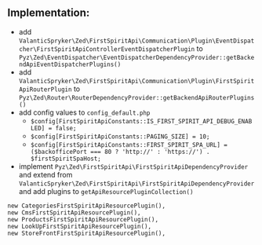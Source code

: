 ## Implementation:
- add `ValanticSpryker\Zed\FirstSpiritApi\Communication\Plugin\EventDispatcher\FirstSpiritApiControllerEventDispatcherPlugin` to `Pyz\Zed\EventDispatcher\EventDispatcherDependencyProvider::getBackendApiEventDispatcherPlugins()`
- add `ValanticSpryker\Zed\FirstSpiritApi\Communication\Plugin\FirstSpiritApiRouterPlugin` to `Pyz\Zed\Router\RouterDependencyProvider::getBackendApiRouterPlugins()`
- add config values to `config_default.php`
  - `$config[FirstSpiritApiConstants::IS_FIRST_SPIRIT_API_DEBUG_ENABLED] = false;`
  - `$config[FirstSpiritApiConstants::PAGING_SIZE] = 10;`
  - `$config[FirstSpiritApiConstants::FIRST_SPIRIT_SPA_URL] = ($backofficePort === 80 ? 'http://' : 'https://') . $firstSpiritSpaHost;`
- implement `Pyz\Zed\FirstSpiritApi\FirstSpiritApiDependencyProvider` and extend from `ValanticSpryker\Zed\FirstSpiritApi\FirstSpiritApiDependencyProvider` and add plugins to `getApiResourcePluginCollection()`
```
new CategoriesFirstSpiritApiResourcePlugin(),
new CmsFirstSpiritApiResourcePlugin(),
new ProductsFirstSpiritApiResourcePlugin(),
new LookUpFirstSpiritApiResourcePlugin(),
new StoreFrontFirstSpiritApiResourcePlugin(),
```
  
